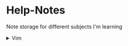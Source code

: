 # Help-Notes
Note storage for different subjects I'm learning 

<details>

<summary markdown="span">Vim</summary>

test text [help](../vim/index.md)

</details>
